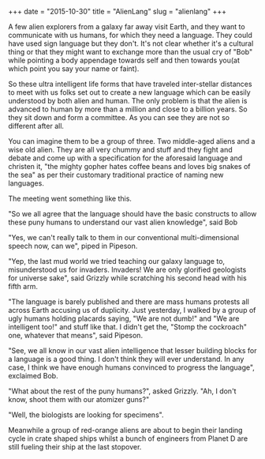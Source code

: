 +++
date = "2015-10-30"
title = "AlienLang"
slug = "alienlang"
+++

A few alien explorers from a galaxy far away visit Earth, and they want to communicate with us humans, for which they need a language. They could have used sign language but they don't. It's not clear whether it's a cultural thing or that they might want to exchange more than the usual cry of "Bob" while pointing a body appendage towards self and then towards you(at which point you say your name or faint).

<!--more-->

So these ultra intelligent life forms that have traveled inter-stellar distances to meet with us folks set out to create a new language which can be easily understood by both alien and human. The only problem is that the alien is advanced to human by more than a million and close to a billion years. So they sit down and form a committee. As you can see they are not so different after all.

You can imagine them to be a group of three. Two middle-aged aliens and a wise old alien. They are all very chummy and stuff and they fight and debate and come up with a specification for the aforesaid language and christen it, "the mighty gopher hates coffee beans and loves big snakes of the sea" as per their customary traditional practice of naming new languages.

The meeting went something like this.

"So we all agree that the language should have the basic constructs to allow these puny humans to understand our vast alien knowledge", said Bob

"Yes, we can't really talk to them in our conventional multi-dimensional speech now, can we", piped in Pipeson.

"Yep, the last mud world we tried teaching our galaxy language to, misunderstood us for invaders. Invaders! We are only glorified geologists for universe sake", said Grizzly while scratching his second head with his fifth arm.

"The language is barely published and there are mass humans protests all across Earth accusing us of duplicity. Just yesterday, I walked by a group of ugly humans holding placards saying, "We are not dumb!" and "We are intelligent too!" and stuff like that. I didn't get the, "Stomp the cockroach"  one, whatever that means", said Pipeson.

"See, we all know in our vast alien intelligence that lesser building blocks for a language is a good thing. I don't think they will ever understand. In any case, I think we have enough humans convinced to progress the language", exclaimed Bob.

"What about the rest of the puny humans?", asked Grizzly. "Ah, I don't know, shoot them with our atomizer guns?"

"Well, the biologists are looking for specimens".

Meanwhile a group of red-orange aliens are about to begin their landing cycle in crate shaped ships whilst a bunch of engineers from  Planet D are still fueling their ship at the last stopover.

